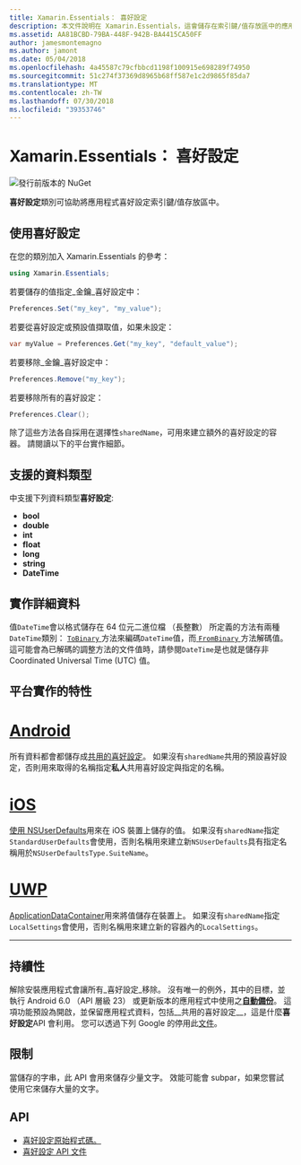 ```yaml
---
title: Xamarin.Essentials： 喜好設定
description: 本文件說明在 Xamarin.Essentials，這會儲存在索引鍵/值存放區中的應用程式喜好設定的喜好設定類別。 它討論如何使用類別和可以儲存的資料類型。
ms.assetid: AA81BCBD-79BA-448F-942B-BA4415CA50FF
author: jamesmontemagno
ms.author: jamont
ms.date: 05/04/2018
ms.openlocfilehash: 4a45587c79cfbbcd1198f100915e698289f74950
ms.sourcegitcommit: 51c274f37369d8965b68ff587e1c2d9865f85da7
ms.translationtype: MT
ms.contentlocale: zh-TW
ms.lasthandoff: 07/30/2018
ms.locfileid: "39353746"
---
```

# <a name="xamarinessentials-preferences"></a>Xamarin.Essentials： 喜好設定

![發行前版本的 NuGet](~/media/shared/pre-release.png)

**喜好設定**類別可協助將應用程式喜好設定索引鍵/值存放區中。

## <a name="using-preferences"></a>使用喜好設定

在您的類別加入 Xamarin.Essentials 的參考：

```csharp
using Xamarin.Essentials;
```

若要儲存的值指定_金鑰_喜好設定中：

```csharp
Preferences.Set("my_key", "my_value");
```

若要從喜好設定或預設值擷取值，如果未設定：

```csharp
var myValue = Preferences.Get("my_key", "default_value");
```

若要移除_金鑰_喜好設定中：

```csharp
Preferences.Remove("my_key");
```

若要移除所有的喜好設定：

```csharp
Preferences.Clear();
```

除了這些方法各自採用在選擇性`sharedName`，可用來建立額外的喜好設定的容器。 請閱讀以下的平台實作細節。

## <a name="supported-data-types"></a>支援的資料類型

中支援下列資料類型**喜好設定**:

- **bool**
- **double**
- **int**
- **float**
- **long**
- **string**
- **DateTime**

## <a name="implementation-details"></a>實作詳細資料

值`DateTime`會以格式儲存在 64 位元二進位檔 （長整數） 所定義的方法有兩種`DateTime`類別： [ `ToBinary` ](xref:System.DateTime.ToBinary)方法來編碼`DateTime`值，而[ `FromBinary` ](xref:System.DateTime.FromBinary(System.Int64))方法解碼值。 這可能會為已解碼的調整方法的文件值時，請參閱`DateTime`是也就是儲存非 Coordinated Universal Time (UTC) 值。

## <a name="platform-implementation-specifics"></a>平台實作的特性

# <a name="androidtabandroid"></a>[Android](#tab/android)

所有資料都會都儲存成[共用的喜好設定](https://developer.android.com/training/data-storage/shared-preferences.html)。 如果沒有`sharedName`共用的預設喜好設定，否則用來取得的名稱指定**私人**共用喜好設定與指定的名稱。

# <a name="iostabios"></a>[iOS](#tab/ios)

[使用 NSUserDefaults](https://docs.microsoft.com/en-us/xamarin/ios/app-fundamentals/user-defaults)用來在 iOS 裝置上儲存的值。 如果沒有`sharedName`指定`StandardUserDefaults`會使用，否則名稱用來建立新`NSUserDefaults`具有指定名稱用於`NSUserDefaultsType.SuiteName`。

# <a name="uwptabuwp"></a>[UWP](#tab/uwp)

[ApplicationDataContainer](https://docs.microsoft.com/en-us/uwp/api/windows.storage.applicationdatacontainer)用來將值儲存在裝置上。 如果沒有`sharedName`指定`LocalSettings`會使用，否則名稱用來建立新的容器內的`LocalSettings`。

--------------

## <a name="persistence"></a>持續性

解除安裝應用程式會讓所有_喜好設定_移除。 沒有唯一的例外，其中的目標，並執行 Android 6.0 （API 層級 23） 或更新版本的應用程式中使用之[__自動備份__](https://developer.android.com/guide/topics/data/autobackup)。 這項功能預設為開啟，並保留應用程式資料，包括__共用的喜好設定__，這是什麼**喜好設定**API 會利用。 您可以透過下列 Google 的停用此[文件](https://developer.android.com/guide/topics/data/autobackup)。

## <a name="limitations"></a>限制

當儲存的字串，此 API 會用來儲存少量文字。  效能可能會 subpar，如果您嘗試使用它來儲存大量的文字。

## <a name="api"></a>API

- [喜好設定原始程式碼。](https://github.com/xamarin/Essentials/tree/master/Xamarin.Essentials/Preferences)
- [喜好設定 API 文件](xref:Xamarin.Essentials.Preferences)
